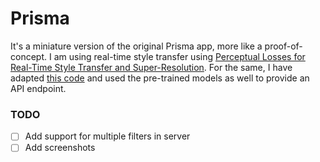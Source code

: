 # Prisma

It's a miniature version of the original Prisma app, more like a proof-of-concept. I am using real-time style transfer using [Perceptual Losses for Real-Time Style Transfer and Super-Resolution](https://arxiv.org/abs/1603.08155). For the same, I have adapted [this code](https://github.com/abhiskk/fast-neural-style) and used the pre-trained models as well to provide an API endpoint.  

### TODO

- [ ] Add support for multiple filters in server
- [ ] Add screenshots

